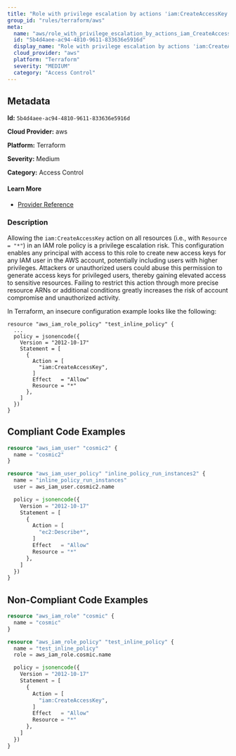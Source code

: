 ```yaml
---
title: "Role with privilege escalation by actions 'iam:CreateAccessKey'"
group_id: "rules/terraform/aws"
meta:
  name: "aws/role_with_privilege_escalation_by_actions_iam_CreateAccessKey"
  id: "5b4d4aee-ac94-4810-9611-833636e5916d"
  display_name: "Role with privilege escalation by actions 'iam:CreateAccessKey'"
  cloud_provider: "aws"
  platform: "Terraform"
  severity: "MEDIUM"
  category: "Access Control"
---
```

## Metadata

**Id:** `5b4d4aee-ac94-4810-9611-833636e5916d`

**Cloud Provider:** aws

**Platform:** Terraform

**Severity:** Medium

**Category:** Access Control

#### Learn More

 - [Provider Reference](https://registry.terraform.io/providers/hashicorp/aws/latest/docs/resources/iam_role_policy#policy)

### Description

 Allowing the `iam:CreateAccessKey` action on all resources (i.e., with `Resource = "*"`) in an IAM role policy is a privilege escalation risk. This configuration enables any principal with access to this role to create new access keys for any IAM user in the AWS account, potentially including users with higher privileges. Attackers or unauthorized users could abuse this permission to generate access keys for privileged users, thereby gaining elevated access to sensitive resources. Failing to restrict this action through more precise resource ARNs or additional conditions greatly increases the risk of account compromise and unauthorized activity. 

In Terraform, an insecure configuration example looks like the following:

```
resource "aws_iam_role_policy" "test_inline_policy" {
  ...
  policy = jsonencode({
    Version = "2012-10-17"
    Statement = [
      {
        Action = [
          "iam:CreateAccessKey",
        ]
        Effect   = "Allow"
        Resource = "*"
      },
    ]
  })
}
```


## Compliant Code Examples
```terraform
resource "aws_iam_user" "cosmic2" {
  name = "cosmic2"
}

resource "aws_iam_user_policy" "inline_policy_run_instances2" {
  name = "inline_policy_run_instances"
  user = aws_iam_user.cosmic2.name

  policy = jsonencode({
    Version = "2012-10-17"
    Statement = [
      {
        Action = [
          "ec2:Describe*",
        ]
        Effect   = "Allow"
        Resource = "*"
      },
    ]
  })
}

```
## Non-Compliant Code Examples
```terraform
resource "aws_iam_role" "cosmic" {
  name = "cosmic"
}

resource "aws_iam_role_policy" "test_inline_policy" {
  name = "test_inline_policy"
  role = aws_iam_role.cosmic.name

  policy = jsonencode({
    Version = "2012-10-17"
    Statement = [
      {
        Action = [
          "iam:CreateAccessKey",
        ]
        Effect   = "Allow"
        Resource = "*"
      },
    ]
  })
}


```